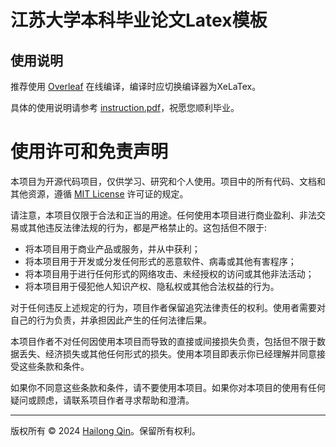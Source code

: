 # 江苏大学本科毕业论文Latex模板

## 使用说明

推荐使用 [Overleaf](https://www.overleaf.com) 在线编译，编译时应切换编译器为XeLaTex。

具体的使用说明请参考 [instruction.pdf](./instruction.pdf)，祝愿您顺利毕业。

# 使用许可和免责声明

本项目为开源代码项目，仅供学习、研究和个人使用。项目中的所有代码、文档和其他资源，遵循 [MIT License](./LICENSE) 许可证的规定。

请注意，本项目仅限于合法和正当的用途。任何使用本项目进行商业盈利、非法交易或其他违反法律法规的行为，都是严格禁止的。这包括但不限于:

- 将本项目用于商业产品或服务，并从中获利；
- 将本项目用于开发或分发任何形式的恶意软件、病毒或其他有害程序；
- 将本项目用于进行任何形式的网络攻击、未经授权的访问或其他非法活动；
- 将本项目用于侵犯他人知识产权、隐私权或其他合法权益的行为。

对于任何违反上述规定的行为，项目作者保留追究法律责任的权利。使用者需要对自己的行为负责，并承担因此产生的任何法律后果。

本项目作者不对任何因使用本项目而导致的直接或间接损失负责，包括但不限于数据丢失、经济损失或其他任何形式的损失。使用本项目即表示你已经理解并同意接受这些条款和条件。

如果你不同意这些条款和条件，请不要使用本项目。如果你对本项目的使用有任何疑问或顾虑，请联系项目作者寻求帮助和澄清。

---

版权所有 © 2024 [Hailong Qin](https://github.com/qin-jingyun)。保留所有权利。
